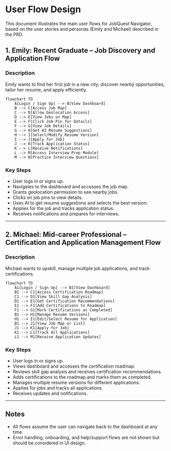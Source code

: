 # User Flow Design

This document illustrates the main user flows for JobQuest Navigator, based on the user stories and personas (Emily and Michael) described in the PRD.

## 1. Emily: Recent Graduate – Job Discovery and Application Flow

### Description
Emily wants to find her first job in a new city, discover nearby opportunities, tailor her resume, and apply efficiently.

```mermaid
flowchart TD
    A[Login / Sign Up] --> B[View Dashboard]
    B --> C[Access Job Map]
    C --> D[Allow Geolocation Access]
    D --> E[View Jobs on Map]
    E --> F[Click Job Pin for Details]
    F --> G[View Job Details]
    G --> H[Get AI Resume Suggestions]
    H --> I[Select/Modify Resume Version]
    I --> J[Apply for Job]
    J --> K[Track Application Status]
    K --> L[Receive Notifications]
    L --> M[Access Interview Prep Module]
    M --> N[Practice Interview Questions]
```

### Key Steps
- User logs in or signs up.
- Navigates to the dashboard and accesses the job map.
- Grants geolocation permission to see nearby jobs.
- Clicks on job pins to view details.
- Uses AI to get resume suggestions and selects the best version.
- Applies for the job and tracks application status.
- Receives notifications and prepares for interviews.

---

## 2. Michael: Mid-career Professional – Certification and Application Management Flow

### Description
Michael wants to upskill, manage multiple job applications, and track certifications.

```mermaid
flowchart TD
    A1[Login / Sign Up] --> B1[View Dashboard]
    B1 --> C1[Access Certification Roadmap]
    C1 --> D1[View Skill Gap Analysis]
    D1 --> E1[Get Certification Recommendations]
    E1 --> F1[Add Certifications to Roadmap]
    F1 --> G1[Mark Certifications as Completed]
    B1 --> H1[Manage Resume Versions]
    H1 --> I1[Edit/Select Resume for Application]
    B1 --> J1[View Job Map or List]
    J1 --> K1[Apply for Job]
    K1 --> L1[Track All Applications]
    L1 --> M1[Receive Application Updates]
```

### Key Steps
- User logs in or signs up.
- Views dashboard and accesses the certification roadmap.
- Reviews skill gap analysis and receives certification recommendations.
- Adds certifications to the roadmap and marks them as completed.
- Manages multiple resume versions for different applications.
- Applies for jobs and tracks all applications.
- Receives updates and notifications.

---

## Notes
- All flows assume the user can navigate back to the dashboard at any time.
- Error handling, onboarding, and help/support flows are not shown but should be considered in UI design.
